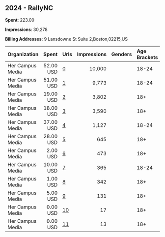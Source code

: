 ## 2024 - RallyNC 
**Spent**: 223.00

**Impressions**: 30,278

**Billing Addresses**: 9 Lansdowne St Suite 2,Boston,02215,US

|Organization|Spent|Urls|Impressions|Genders|Age Brackets|Country Codes|
|:---|---:|:---|---:|:---|:---|:---|
|Her Campus Media|52.00 USD|[0](https://www.snap.com/political-ads/asset/efa483b9267fe5fa0e856e6a6b5dfbb1300a432f0c4d8a849bc22ce1a2cbd9cb?mediaType=mp4)|10,000||18-24|united states|
|Her Campus Media|51.00 USD|[1](https://www.snap.com/political-ads/asset/d4a681450b0c851152cd989ffbbf7b14c987df45669369531ef02975ca957c45?mediaType=mp4)|9,773||18-24|united states|
|Her Campus Media|19.00 USD|[2](https://www.snap.com/political-ads/asset/6a631475d230ae9dde65dfcbdff9e3d2587eae9443279f9174942082d3fffab1?mediaType=mp4)|3,802||18+|united states|
|Her Campus Media|18.00 USD|[3](https://www.snap.com/political-ads/asset/f54c0513629caf44a288a3fe863df81e51928f404ee6e0e0a14fc267d627ea5f?mediaType=mp4)|3,590||18+|united states|
|Her Campus Media|37.00 USD|[4](https://www.snap.com/political-ads/asset/d4a681450b0c851152cd989ffbbf7b14c987df45669369531ef02975ca957c45?mediaType=mp4)|1,127||18-24|united states|
|Her Campus Media|28.00 USD|[5](https://www.snap.com/political-ads/asset/6a631475d230ae9dde65dfcbdff9e3d2587eae9443279f9174942082d3fffab1?mediaType=mp4)|645||18+|united states|
|Her Campus Media|2.00 USD|[6](https://www.snap.com/political-ads/asset/8b7f7578e7546644a8a182654ba2a3d95fb70134f8e3860c9b962dba3a7035e7?mediaType=mp4)|473||18+|united states|
|Her Campus Media|10.00 USD|[7](https://www.snap.com/political-ads/asset/efa483b9267fe5fa0e856e6a6b5dfbb1300a432f0c4d8a849bc22ce1a2cbd9cb?mediaType=mp4)|365||18-24|united states|
|Her Campus Media|1.00 USD|[8](https://www.snap.com/political-ads/asset/9f4e8cdec66dfe87689c60c763439ccf48efde3a6b3f9907e1453a6e0e913bf8?mediaType=mp4)|342||18+|united states|
|Her Campus Media|5.00 USD|[9](https://www.snap.com/political-ads/asset/f54c0513629caf44a288a3fe863df81e51928f404ee6e0e0a14fc267d627ea5f?mediaType=mp4)|131||18+|united states|
|Her Campus Media|0.00 USD|[10](https://www.snap.com/political-ads/asset/8b7f7578e7546644a8a182654ba2a3d95fb70134f8e3860c9b962dba3a7035e7?mediaType=mp4)|17||18+|united states|
|Her Campus Media|0.00 USD|[11](https://www.snap.com/political-ads/asset/9f4e8cdec66dfe87689c60c763439ccf48efde3a6b3f9907e1453a6e0e913bf8?mediaType=mp4)|13||18+|united states|
